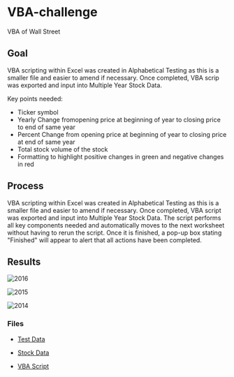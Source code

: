 # VBA-challenge

VBA of Wall Street 

## Goal 

VBA scripting within Excel was created in Alphabetical Testing as this is a smaller file and easier to amend if necessary. Once completed, VBA scrip was exported and input into Multiple Year Stock Data.  

Key points needed: 
* Ticker symbol
* Yearly Change fromopening price at beginning of year to closing price to end of same year 
* Percent Change from opening price at beginning of year to closing price at end of same year 
* Total stock volume of the stock
* Formatting to highlight positive changes in green and negative changes in red 

## Process

VBA scripting within Excel was created in Alphabetical Testing as this is a smaller file and easier to amend if necessary. Once completed, VBA script was exported and input into Multiple Year Stock Data. The script performs all key components needed and automatically moves to the next worksheet without having to rerun the script. Once it is finished, a pop-up box stating "Finished" will appear to alert that all actions have been completed. 

## Results 

![2016](https://github.com/staceyj118/VBA-challenge/blob/main/2016.PNG?raw=true "2016")

![2015](https://github.com/staceyj118/VBA-challenge/blob/main/2015.PNG?raw=true "2015")

![2014](https://github.com/staceyj118/VBA-challenge/blob/main/2014.PNG?raw=true "2014")

### Files

* [Test Data](https://github.com/staceyj118/VBA-challenge/blob/main/alphabetical_testing.xlsm?raw=true) 

* [Stock Data](https://github.com/staceyj118/VBA-challenge/blob/main/Multiple_year_stock_data.xlsm?raw=true) 

* [VBA Script](https://raw.githubusercontent.com/staceyj118/VBA-challenge/main/VBA%20Script.bas)

